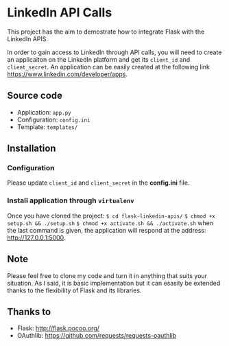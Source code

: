# LinkedIn API Calls
This project has the aim to demostrate how to integrate Flask with the LinkedIn APIS.

In order to gain access to LinkedIn through API calls, you will need to create an applicaiton on the LinkedIn platform and get its `client_id` and `client_secret`. An application can be easily created at the following link https://www.linkedin.com/developer/apps.

## Source code
- Application: `app.py`
- Configuration: `config.ini`
- Template: `templates/`

## Installation

### Configuration
Please update `client_id` and `client_secret` in the **config.ini** file.

### Install application through `virtualenv`
Once you have cloned the project:
`$ cd flask-linkedin-apis/`
`$ chmod +x setup.sh && ./setup.sh`
`$ chmod +x activate.sh && ./activate.sh`
when the last command is given, the application will respond at the address: http://127.0.0.1:5000.

## Note
Please feel free to clone my code and turn it in anything that suits your situation. As I said, it is basic implementation but it can esasily be extended thanks to the flexibility of Flask and its libraries.

## Thanks to
- Flask: http://flask.pocoo.org/
- OAuthlib: https://github.com/requests/requests-oauthlib
